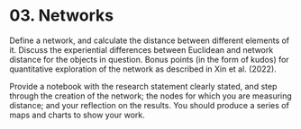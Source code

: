 # 03. Networks

Define a network, and calculate the distance between different elements of it. Discuss the experiential differences between Euclidean and network distance for the objects in question. Bonus points (in the form of kudos) for quantitative exploration of the network as described in Xin et al. (2022).

Provide a notebook with the research statement clearly stated, and step through the creation of the network; the nodes for which you are measuring distance; and your reflection on the results. You should produce a series of maps and charts to show your work.